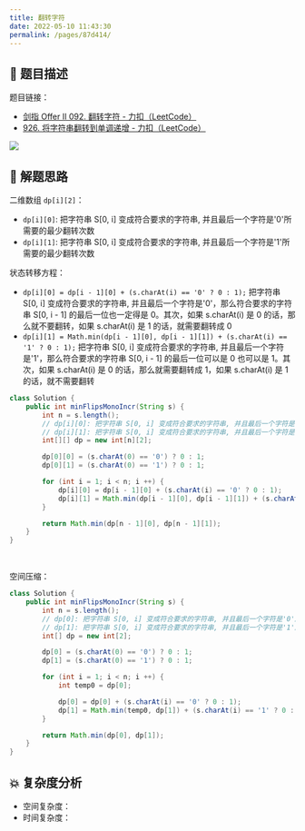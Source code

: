 ```yaml
---
title: 翻转字符
date: 2022-05-10 11:43:30
permalink: /pages/87d414/
---
```

## 📃 题目描述

题目链接：

- [剑指 Offer II 092. 翻转字符 - 力扣（LeetCode）](https://leetcode.cn/problems/cyJERH/)
- [926. 将字符串翻转到单调递增 - 力扣（LeetCode）](https://leetcode.cn/problems/flip-string-to-monotone-increasing/)

![](https://cs-wiki.oss-cn-shanghai.aliyuncs.com/img/20220510114359.png)

## 🔔 解题思路

二维数组 `dp[i][2]`：

- `dp[i][0]`: 把字符串 S[0, i] 变成符合要求的字符串, 并且最后一个字符是'0'所需要的最少翻转次数
- `dp[i][1]`: 把字符串 S[0, i] 变成符合要求的字符串, 并且最后一个字符是'1'所需要的最少翻转次数

状态转移方程：

- `dp[i][0] = dp[i - 1][0] + (s.charAt(i) == '0' ? 0 : 1);` 把字符串 S[0, i] 变成符合要求的字符串, 并且最后一个字符是'0'，那么符合要求的字符串 S[0, i - 1] 的最后一位也一定得是 0。其次，如果 s.charAt(i) 是 0 的话，那么就不要翻转，如果 s.charAt(i) 是 1 的话，就需要翻转成 0 
- `dp[i][1] = Math.min(dp[i - 1][0], dp[i - 1][1]) + (s.charAt(i) == '1' ? 0 : 1);` 把字符串 S[0, i] 变成符合要求的字符串, 并且最后一个字符是'1'，那么符合要求的字符串 S[0, i - 1] 的最后一位可以是 0 也可以是 1。其次，如果 s.charAt(i) 是 0 的话，那么就需要翻转成 1，如果 s.charAt(i) 是 1 的话，就不需要翻转


```java
class Solution {
    public int minFlipsMonoIncr(String s) {
        int n = s.length();
        // dp[i][0]: 把字符串 S[0, i] 变成符合要求的字符串, 并且最后一个字符是'0'所需要的最少翻转次数
        // dp[i][1]: 把字符串 S[0, i] 变成符合要求的字符串, 并且最后一个字符是'1'所需要的最少翻转次数
        int[][] dp = new int[n][2];

        dp[0][0] = (s.charAt(0) == '0') ? 0 : 1;
        dp[0][1] = (s.charAt(0) == '1') ? 0 : 1;

        for (int i = 1; i < n; i ++) {
            dp[i][0] = dp[i - 1][0] + (s.charAt(i) == '0' ? 0 : 1);
            dp[i][1] = Math.min(dp[i - 1][0], dp[i - 1][1]) + (s.charAt(i) == '1' ? 0 : 1);
        }

        return Math.min(dp[n - 1][0], dp[n - 1][1]);
    }
}
```

<br>

空间压缩：

```java
class Solution {
    public int minFlipsMonoIncr(String s) {
        int n = s.length();
        // dp[0]: 把字符串 S[0, i] 变成符合要求的字符串, 并且最后一个字符是'0'所需要的最少翻转次数
        // dp[1]: 把字符串 S[0, i] 变成符合要求的字符串, 并且最后一个字符是'1'所需要的最少翻转次数
        int[] dp = new int[2];

        dp[0] = (s.charAt(0) == '0') ? 0 : 1;
        dp[1] = (s.charAt(0) == '1') ? 0 : 1;

        for (int i = 1; i < n; i ++) {
            int temp0 = dp[0];

            dp[0] = dp[0] + (s.charAt(i) == '0' ? 0 : 1);
            dp[1] = Math.min(temp0, dp[1]) + (s.charAt(i) == '1' ? 0 : 1);
        }

        return Math.min(dp[0], dp[1]);
    }
}
```



## 💥 复杂度分析

- 空间复杂度：
- 时间复杂度：

